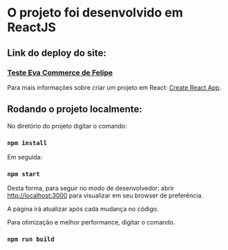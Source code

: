 # O projeto foi desenvolvido em ReactJS

## Link do deploy do site:
### [Teste Eva Commerce de Felipe](https://felipe-eva-commerce-teste.vercel.app)

Para mais informações sobre criar um projeto em React: [Create React App](https://github.com/facebook/create-react-app).

## Rodando o projeto localmente:

No diretório do projeto digitar o comando:

### `npm install`

Em seguida:

### `npm start`

Desta forma, para seguir no modo de desenvolvedor:
abrir [http://localhost:3000](http://localhost:3000) para visualizar em seu browser de preferência.

A página irá atualizar após cada mudança no código.

Para otimização e melhor performance, digitar o comando.

### `npm run build`


